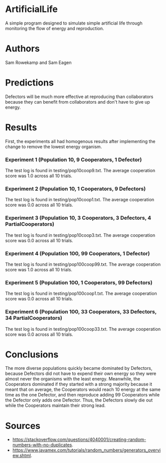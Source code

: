# ArtificialLife
A simple program designed to simulate simple artificial life through monitoring the flow of energy and reproduction.

# Authors
Sam Rowekamp and Sam Eagen

# Predictions
Defectors will be much more effective at reproducing than collaborators because they can benefit from collaborators and don't have to give up energy.

# Results
First, the experiments all had homogenous results after implementing the change to remove the lowest energy organism. 

### Experiment 1 (Population 10, 9 Cooperators, 1 Defector)
The test log is found in testing/pop10coop9.txt. The average cooperation score was 1.0 across all 10 trials.

### Experiment 2 (Population 10, 1 Cooperators, 9 Defectors)
The test log is found in testing/pop10coop1.txt. The average cooperation score was 0.0 across all 10 trials.

### Experiment 3 (Population 10, 3 Cooperators, 3 Defectors, 4 PartialCooperators)
The test log is found in testing/pop10coop3.txt. The average cooperation score was 0.0 across all 10 trials.

### Experiment 4 (Population 100, 99 Cooperators, 1 Defector)
The test log is found in testing/pop100coop99.txt. The average cooperation score was 1.0 across all 10 trials.

### Experiment 5 (Population 100, 1 Cooperators, 99 Defectors)
The test log is found in testing/pop100coop1.txt. The average cooperation score was 0.0 across all 10 trials.

### Experiment 6 (Population 100, 33 Cooperators, 33 Defectors, 34 PartialCooperators)
The test log is found in testing/pop100coop33.txt. The average cooperation score was 0.0 across all 10 trials.

# Conclusions
The more diverse populations quickly became dominated by Defectors, because Defectors did not have to expend their own energy so they were almost never the organisms with the least energy. Meanwhile, the Cooperators dominated if they started with a strong majority because it meant that on average, the Cooperators would reach 10 energy at the same time as the one Defector, and then reproduce adding 99 Cooperators while the Defector only adds one Defector. Thus, the Defectors slowly die out while the Cooperators maintain their strong lead. 

# Sources
* https://stackoverflow.com/questions/4040001/creating-random-numbers-with-no-duplicates. 
* https://www.javamex.com/tutorials/random_numbers/generators_overview.shtml. 


